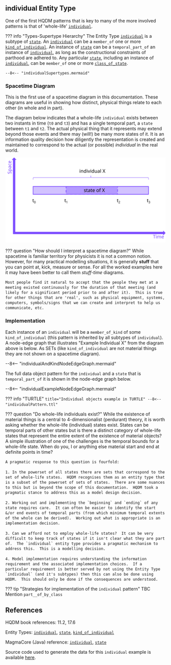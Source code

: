 ## **individual** Entity Type

One of the first HQDM patterns that is key to many of the more involved patterns is that of 'whole-life' [`individual`](https://github.com/hqdmTop/hqdmFramework/wiki/individual).  


??? info "Types-Supertype Hierarchy"
    The Entity Type [`individual`](https://github.com/hqdmTop/hqdmFramework/wiki/individual) is a subtype of [`state`](https://github.com/hqdmTop/hqdmFramework/wiki/state).  An [`individual`](https://github.com/hqdmTop/hqdmFramework/wiki/individual) can be a `member_of` one or more [`kind_of_individual`](https://github.com/hqdmTop/hqdmFramework/wiki/kind_of_individual).  An instance of [`state`](https://github.com/hqdmTop/hqdmFramework/wiki/state) can be a `temporal_part_of` an instance of [`individual`](https://github.com/hqdmTop/hqdmFramework/wiki/individual), as long as the constructional constraints of parthood are adhered to.  Any particular [`state`](https://github.com/hqdmTop/hqdmFramework/wiki/state), including an instance of [`individual`](https://github.com/hqdmTop/hqdmFramework/wiki/individual), can be `member_of` one or more [`class_of_state`](https://github.com/hqdmTop/hqdmFramework/wiki/class_of_state).

    --8<-- "individualSupertypes.mermaid"

### Spacetime Diagram

This is the first use of a spacetime diagram in this documentation.  These diagrams are useful in showing how distinct, physical things relate to each other (in whole and in part).

The diagram below indicates that a whole-life `individual` exists between two instants in time (`t0` and `t3`) and has a single temporal part, a `state` between `t1` and `t2`.  The actual physical thing that it represents may extend beyond those events and there may (will!) be many more states of it.  It is an information quality decision how diligently the representation is created and maintained to correspond to the actual (or possible) *individual* in the real world.

![Individual X and State Of X](../extras/source-images/individualX.svg)

??? question "How should I interpret a spacetime diagram?"
    While spacetime is familiar territory for physicists it is not a common notion.  However, for many practical modelling situations, it is generally **stuff** that you can point at, kick, measure or sense.  For all the worked examples here it may have been better to call them *stuff-time* diagrams.  

    Most people find it natural to accept that the people they met at a meeting existed continuously for the duration of that meeting (and likely for a significant period prior to and after it).  This is true for other things that are 'real', such as physical equipment, systems, computers, symbols/signs that we can create and interpret to help us communicate, etc.

### Implementation
Each instance of an `individual` will be a `member_of_kind` of some `kind_of_individual` (this pattern is inherited by all subtypes of `individual`).  A node-edge graph that illustrates "Example Individual X" from the diagram above is below.  As SETs (like `kind_of_individual` are not material things they are not shown on a spacetime diagram).

--8<-- "individualAndKindNodeEdgeGraph.mermaid"

The full data object pattern for the `individual` and a `state` that is `temporal_part_of` it is shown in the node-edge graph below.

--8<-- "individualExampleNodeEdgeGraph.mermaid"


??? info "TURTLE"
    ``` title="Individual objects example in TURTLE"
    --8<-- "individualPattern.ttl"
    ```

??? question "Do whole-life individuals exist?"
    While the existence of material things is a central to 4-dimensionalist (perdurant) theory, it is worth asking whether the whole-life (individual) states exist.  States can be temporal parts of other states but is there a distinct category of whole-life states that represent the entire extent of the existence of material objects?  A simple illustration of one of the challenges is the temporal bounds for a whole-life state.  When do you, I or anything else material start and end at definite points in time?  

    A pragmatic response to this question is fourfold:

    1. In the powerset of all states there are sets that correspond to the set of whole-life states.  HQDM recognises them as an entity type that is a subset of the powerset of sets of states.  There are some nuances to this but is beyond the scope of this documentation.  HQDM took a pragmatic stance to address this as a model design decision.

    2. Working out and implementing the `beginning` and `ending` of any state requires care.  It can often be easier to identify the start &/or end events of temporal parts (from which minimum temporal extents of the whole can be derived).  Working out what is appropriate is an implementation decision.

    3. Can we afford not to employ whole-life states?  It can be very difficult to keep track of states if it isn't clear what they are part of.  The `individual` entity type provides a pragmatic mechanism to address this.  This is a modelling decision.

    4. Model implementation requires understanding the information requirement and the associated implementation choices.  If a particular requirement is better served by not using the Entity Type `individual` (and it's subtypes) then this can also be done using HQDM.  This should only be done if the consequences are understood.

??? tip "Strategies for implementation of the `individual` pattern"
    TBC
    Mention `part__of_by_class`

## References

HQDM book references: 11.2, 17.6

Entity Types: [`individual`](https://github.com/hqdmTop/hqdmFramework/wiki/individual), [`state`](https://github.com/hqdmTop/hqdmFramework/wiki/state), [`kind_of_individual`](https://github.com/hqdmTop/hqdmFramework/wiki/kind_of_individual)

MagmaCore (Java) reference: [`individual`](https://github.com/gchq/MagmaCore/blob/main/hqdm/src/main/java/uk/gov/gchq/magmacore/hqdm/model/Individual.java), [`state`](https://github.com/gchq/MagmaCore/blob/main/hqdm/src/main/java/uk/gov/gchq/magmacore/hqdm/model/State.java)

Source code used to generate the data for this `individual` example is available [here](https://github.com/ClimbingAl/code-for-hqdm-patterns/blob/main/patterns/src/main/java/patterns/hqdm/individual/IndividualExample.java).
